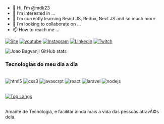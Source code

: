 - 👋 Hi, I’m @mdk23
- 👀 I’m interested in ...
- 🌱 I’m currently learning React JS, Redux, Next JS and so much more
- 💞️ I’m looking to collaborate on ...
- 📫 How to reach me ...

<!---
mdk23/mdk23 is a ✨ special ✨ repository because its `README.md` (this file) appears on your GitHub profile.
You can click the Preview link to take a look at your changes.
--->
[![Site](https://img.shields.io/website-up-down-green-red/http/monip.org.svg)](https://ice-dream.vercel.app/)
[![youtube](https://img.shields.io/badge/YouTube-FF0000?style=for-the-badge&logo=youtube&logoColor=white)](https://www.youtube.com/channel/UCCOKQpNp5ed-r7N44TLmmOw)
[![Instagram](https://img.shields.io/badge/Instagram-E4405F?style=for-the-badge&logo=instagram&logoColor=white)](https://www.instagram.com/jaybagvanji/)
[![Linkedin](https://img.shields.io/badge/LinkedIn-0077B5?style=for-the-badge&logo=linkedin&logoColor=white)](https://www.linkedin.com/in/jo%C3%A3o-bagvanji-j%C3%BAnior-89b3511a0/)
[![Twitch](https://img.shields.io/badge/Twitch-9146FF?style=for-the-badge&logo=twitch&logoColor=white)](https://www.twitch.tv/jay_chainz)

![Joao Bagvanji GitHub stats](https://github-readme-stats.vercel.app/api?username=JoaoBagvanji&show_icons=true&theme=radical)

### Tecnologias do meu dia a dia

<div style="display: inline_block"><br/>
    <img align="center" alt="html5" src="https://img.shields.io/badge/HTML5-E34F26?style=for-the-badge&logo=html5&logoColor=white" />
    <img align="center" alt="css3" src="https://img.shields.io/badge/CSS3-1572B6?style=for-the-badge&logo=css3&logoColor=white" />
    <img align="center" alt="javascrpt" src="https://img.shields.io/badge/JavaScript-F7DF1E?style=for-the-badge&logo=javascript&logoColor=black" />
    <img align="center" alt="react" src="https://img.shields.io/badge/React-20232A?style=for-the-badge&logo=react&logoColor=61DAFB" />
    <img align="center" alt="laravel" src="https://img.shields.io/badge/Laravel-FF2D20?style=for-the-badge&logo=laravel&logoColor=white" />
    <img align="center" alt="nodejs" src="https://img.shields.io/badge/Node.js-43853D?style=for-the-badge&logo=node.js&logoColor=white" />
</div><br/>

[![Top Langs](https://github-readme-stats.vercel.app/api/top-langs/?username=JoaoBagvanji&langs_count=8&theme=radical)](https://github.com/anuraghazra/github-readme-stats)

<br/>
Amante de Tecnologia, e facilitar ainda mais a vida das pessoas atravÃ©s dela.
<br/>
